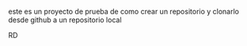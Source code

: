 este es un proyecto de prueba de como crear un repositorio y clonarlo desde github a un repositorio local

RD